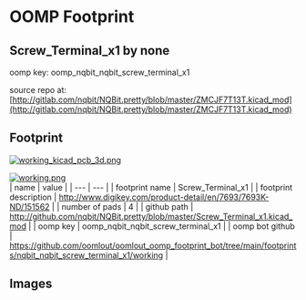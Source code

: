 # OOMP Footprint  
## Screw_Terminal_x1  by none  
  
oomp key: oomp_nqbit_nqbit_screw_terminal_x1  
  
source repo at: [http://gitlab.com/nqbit/NQBit.pretty/blob/master/ZMCJF7T13T.kicad_mod](http://gitlab.com/nqbit/NQBit.pretty/blob/master/ZMCJF7T13T.kicad_mod)  
## Footprint  
  
[![working_kicad_pcb_3d.png](working_kicad_pcb_3d_600.png)](working_kicad_pcb_3d.png)  
  
[![working.png](working_600.png)](working.png)  
| name | value | 
| --- | --- | 
| footprint name | Screw_Terminal_x1 | 
| footprint description | http://www.digikey.com/product-detail/en/7693/7693K-ND/151562 | 
| number of pads | 4 | 
| github path | http://github.com/nqbit/NQBit.pretty/blob/master/Screw_Terminal_x1.kicad_mod | 
| oomp key | oomp_nqbit_nqbit_screw_terminal_x1 | 
| oomp bot github | https://github.com/oomlout/oomlout_oomp_footprint_bot/tree/main/footprints/nqbit_nqbit_screw_terminal_x1/working | 
## Images  

